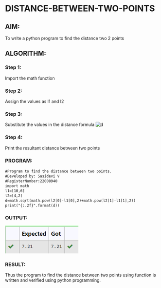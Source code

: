 # DISTANCE-BETWEEN-TWO-POINTS

## AIM:
To write a python program to find the distance two 2 points
## ALGORITHM:
### Step 1: 
Import the math function 
### Step 2: 
Assign the values as l1 and l2
### Step 3: 
Substitute the values in the distance formula ![d](/disformula.jpeg)
### Step 4: 
Print the resultant distance between two points

### PROGRAM:
```
#Program to find the distance between two points.
#Developed by: Sasidevi V
#RegisterNumber:22008940
import math
l1=[10,6]
l2=[4,2]
d=math.sqrt(math.pow(l2[0]-l1[0],2)+math.pow(l2[1]-l1[1],2))
print("{:.2f}".format(d))
```
  


### OUTPUT:
![distance](/disout.png)


### RESULT:
Thus the program to find the distance between two points using function is written and verified using python programming.

